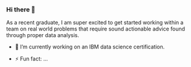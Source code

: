 ### Hi there 👋



As a recent graduate, I am super excited to get started working within a team on real world problems that require sound actionable advice found through proper data analysis.

- 🔭 I’m currently working on an IBM data science certification.

- ⚡ Fun fact: ...


